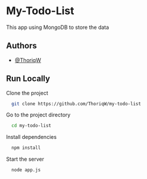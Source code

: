
# My-Todo-List

This app using MongoDB to store the data


## Authors

- [@ThoriqW](https://www.github.com/ThoriqW)


## Run Locally

Clone the project

```bash
  git clone https://github.com/ThoriqW/my-todo-list
```

Go to the project directory

```bash
  cd my-todo-list
```

Install dependencies

```bash
  npm install
```

Start the server

```bash
  node app.js
```

